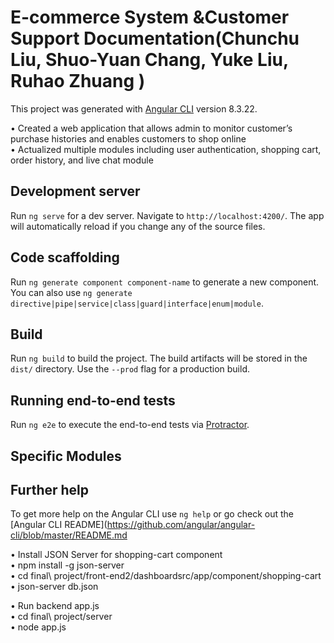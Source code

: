 #  E-commerce System &Customer Support Documentation(Chunchu Liu, Shuo-Yuan Chang, Yuke Liu, Ruhao Zhuang )

This project was generated with [Angular CLI](https://github.com/angular/angular-cli) version 8.3.22.

•	Created a web application that allows admin to monitor customer’s purchase histories and enables customers to shop online <br />
•	Actualized multiple modules including user authentication, shopping cart, order history, and live chat module <br />

## Development server

Run `ng serve` for a dev server. Navigate to `http://localhost:4200/`. The app will automatically reload if you change any of the source files.

## Code scaffolding

Run `ng generate component component-name` to generate a new component. You can also use `ng generate directive|pipe|service|class|guard|interface|enum|module`.

## Build

Run `ng build` to build the project. The build artifacts will be stored in the `dist/` directory. Use the `--prod` flag for a production build.

## Running end-to-end tests

Run `ng e2e` to execute the end-to-end tests via [Protractor](http://www.protractortest.org/).

## Specific Modules



## Further help

To get more help on the Angular CLI use `ng help` or go check out the [Angular CLI README](https://github.com/angular/angular-cli/blob/master/README.md

• Install JSON Server for shopping-cart component <br />
• npm install -g json-server <br />
• cd final\ project/front-end2/dashboardsrc/app/component/shopping-cart <br />
• json-server db.json <br />

• Run backend app.js <br />
• cd final\ project/server <br />
• node app.js <br />





<!-- git init -->
<!-- git remote add orgin https://github.com/antonio-chang/web-front.git -->
<!-- git add --all -->
<!-- git commit -m with_new_read_me -->
<!-- git remote -v -->
<!-- git push -u orgin master -->